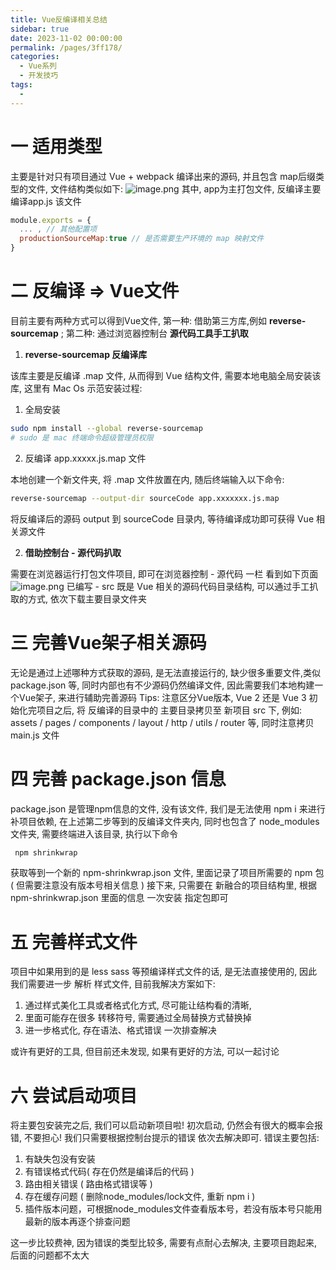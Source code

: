 ```yaml
---
title: Vue反编译相关总结
sidebar: true
date: 2023-11-02 00:00:00
permalink: /pages/3ff178/
categories: 
  - Vue系列
  - 开发技巧
tags: 
  - 
---
```

# 一 适用类型
主要是针对只有项目通过 Vue + webpack 编译出来的源码, 并且包含 map后缀类型的文件, 文件结构类似如下: 
![image.png](https://cdn.nlark.com/yuque/0/2023/png/12934573/1688001243437-90e48063-39c6-463b-99c5-38cc8ab3593c.png#averageHue=%23e7e9ea&clientId=u172de51e-2986-4&from=paste&height=252&id=u58a889c7&originHeight=504&originWidth=646&originalType=binary&ratio=2&rotation=0&showTitle=false&size=69715&status=done&style=none&taskId=u5f9eb496-b88b-453d-be40-7a42334860c&title=&width=323)
其中, app为主打包文件, 反编译主要编译app.js 该文件
```javascript
module.exports = {
  ... , // 其他配置项
  productionSourceMap:true // 是否需要生产环境的 map 映射文件
}
```
# 二 反编译 => Vue文件
目前主要有两种方式可以得到Vue文件, 第一种: 借助第三方库,例如 **reverse-sourcemap** ; 第二种: 通过浏览器控制台 **源代码工具手工扒取**

1. **reverse-sourcemap 反编译库**

该库主要是反编译 .map 文件, 从而得到 Vue 结构文件, 需要本地电脑全局安装该库, 这里有 Mac Os 示范安装过程: 

   1. 全局安装
```bash
sudo npm install --global reverse-sourcemap 
# sudo 是 mac 终端命令超级管理员权限
```

   2. 反编译 app.xxxxx.js.map 文件

本地创建一个新文件夹, 将 .map 文件放置在内, 随后终端输入以下命令: 
```bash
reverse-sourcemap --output-dir sourceCode app.xxxxxxx.js.map
```
将反编译后的源码 output 到 sourceCode 目录内, 等待编译成功即可获得 Vue 相关源文件

2. **借助控制台 - 源代码扒取**

需要在浏览器运行打包文件项目, 即可在浏览器控制 - 源代码 一栏 看到如下页面
![image.png](https://cdn.nlark.com/yuque/0/2023/png/12934573/1688002769981-18f12d12-95a0-475e-94a0-7a43aef4333a.png#averageHue=%23faf7f6&clientId=u172de51e-2986-4&from=paste&height=423&id=u77d063cf&originHeight=1142&originWidth=788&originalType=binary&ratio=2&rotation=0&showTitle=false&size=141574&status=done&style=none&taskId=u0cf841d8-b434-41cc-978b-4d3fda132a6&title=&width=292)
已编写 - src 既是 Vue 相关的源码代码目录结构, 可以通过手工扒取的方式, 依次下载主要目录文件夹
# 三 完善Vue架子相关源码
无论是通过上述哪种方式获取的源码, 是无法直接运行的, 缺少很多重要文件,类似 package.json 等, 同时内部也有不少源码仍然编译文件, 因此需要我们本地构建一个Vue架子, 来进行辅助完善源码
Tips: 注意区分Vue版本, Vue 2 还是 Vue 3 
初始化完项目之后, 将 反编译的目录中的 主要目录拷贝至 新项目 src 下, 例如: assets / pages / components / layout / http / utils / router 等, 同时注意拷贝 main.js 文件
# 四 完善 package.json 信息
package.json 是管理npm信息的文件, 没有该文件, 我们是无法使用 npm i 来进行补项目依赖, 
在上述第二步等到的反编译文件夹内, 同时也包含了 node_modules 文件夹, 需要终端进入该目录, 执行以下命令
```bash
 npm shrinkwrap
```
获取等到一个新的 npm-shrinkwrap.json 文件, 里面记录了项目所需要的 npm 包 ( 但需要注意没有版本号相关信息 )
接下来, 只需要在 新融合的项目结构里, 根据  npm-shrinkwrap.json 里面的信息  一次安装 指定包即可
# 五 完善样式文件
项目中如果用到的是 less sass 等预编译样式文件的话, 是无法直接使用的, 因此我们需要进一步 解析 样式文件, 目前我解决方案如下: 

1.  通过样式美化工具或者格式化方式, 尽可能让结构看的清晰, 
2.  里面可能存在很多 转移符号, 需要通过全局替换方式替换掉
3.  进一步格式化, 存在语法、格式错误 一次排查解决

或许有更好的工具, 但目前还未发现, 如果有更好的方法, 可以一起讨论
# 六 尝试启动项目
将主要包安装完之后, 我们可以启动新项目啦! 初次启动, 仍然会有很大的概率会报错, 不要担心! 我们只需要根据控制台提示的错误 依次去解决即可. 
错误主要包括: 

1. 有缺失包没有安装 
2. 有错误格式代码( 存在仍然是编译后的代码 ) 
3. 路由相关错误 ( 路由格式错误等 )
4. 存在缓存问题 ( 删除node_modules/lock文件, 重新 npm i )
5. 插件版本问题，可根据node_modules文件查看版本号，若没有版本号只能用最新的版本再逐个排查问题

这一步比较费神, 因为错误的类型比较多, 需要有点耐心去解决, 主要项目跑起来, 后面的问题都不太大

<HideArticle />